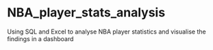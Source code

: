 # NBA_player_stats_analysis
Using SQL and Excel to analyse NBA player statistics and visualise the findings in a dashboard


